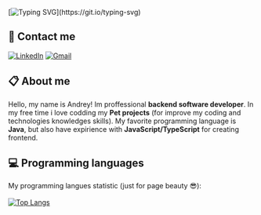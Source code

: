 [![Typing SVG](https://readme-typing-svg.demolab.com?font=Fira+Code&size=32&duration=3000&pause=1000&color=F70CE2&width=435&lines=Hi%2C+im+Andrey!)](https://git.io/typing-svg)
## :calling: Contact me
[![LinkedIn](https://img.shields.io/badge/LinkedIn-0077B5?style=for-the-badge&logo=linkedin&logoColor=white)](https://www.linkedin.com/in/kazbo)
[![Gmail](https://img.shields.io/badge/%20andrey.jankowski2001@gmail.com-0078D4?style=for-the-badge&logo=Gmail&logoColor=red&labelColor=black&color=black)](mailto:andrey.jankowski2001@gmail.com)
## :clipboard: About me
Hello, my name is Andrey! Im proffessional <b>backend software developer</b>.
In my free time i love codding my <b>Pet projects</b> (for improve my coding and technologies knowledges skills). My favorite programming language is <b>Java</b>, but also have expirience with <b>JavaScript/TypeScript</b> for creating frontend.
## :computer: Programming languages
My programming langues statistic (just for page beauty :sunglasses:): \
\
[![Top Langs](https://github-readme-stats.vercel.app/api/top-langs/?username=jankbyte&layout=compact)](https://github.com/anuraghazra/github-readme-stats)
